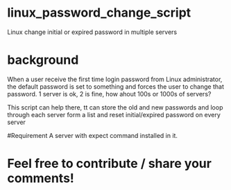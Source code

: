 # linux_password_change_script
Linux change initial or expired password in multiple servers

# background
When a user receive the first time login password from Linux administrator, the default password is set to something and forces the user to change that password.
1 server is ok, 2 is fine, how ahout 100s or 1000s of servers?

This script can help there, tt can store the old and new passwords and loop through each server form a list and reset initial/expired password on every server

#Requirement
A server with expect command installed in it.

# Feel free to contribute / share your comments!
